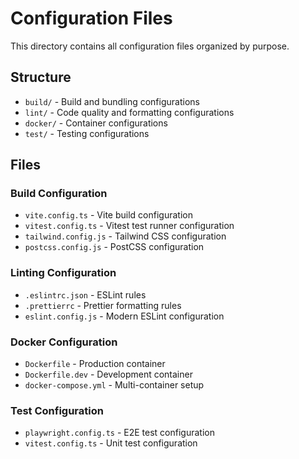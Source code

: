 # Configuration Files

This directory contains all configuration files organized by purpose.

## Structure

- `build/` - Build and bundling configurations
- `lint/` - Code quality and formatting configurations  
- `docker/` - Container configurations
- `test/` - Testing configurations

## Files

### Build Configuration
- `vite.config.ts` - Vite build configuration
- `vitest.config.ts` - Vitest test runner configuration
- `tailwind.config.js` - Tailwind CSS configuration
- `postcss.config.js` - PostCSS configuration

### Linting Configuration
- `.eslintrc.json` - ESLint rules
- `.prettierrc` - Prettier formatting rules
- `eslint.config.js` - Modern ESLint configuration

### Docker Configuration
- `Dockerfile` - Production container
- `Dockerfile.dev` - Development container
- `docker-compose.yml` - Multi-container setup

### Test Configuration
- `playwright.config.ts` - E2E test configuration
- `vitest.config.ts` - Unit test configuration